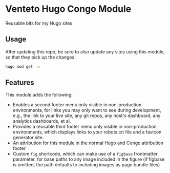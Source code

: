 # Venteto Hugo Congo Module
Reusable bits for my Hugo sites

## Usage
After updating this repo, be sure to also update any sites using this module, so that they pick up the changes:
```bash
hugo mod get -u
```

## Features
This module adds the following:
- Enables a second footer menu only visible in non-production environments, for links you may only want to see during development, e.g., the link to your live site, any git repos, any host's dashboard, any analytics dashboards, et al.
- Provides a reusable third footer menu only visible in non-production environments, which displays links to your robots.txt file and a favicon generator site.
- An attribution for this module in the normal Hugo and Congo attribution footer
- Custom `fig` shortcode, which can make use of a `figbase` frontmatter parameter, for base paths to any image included in the figure (if figbase is omitted, the path defaults to including images as page bundle files)